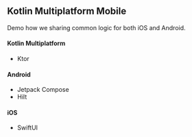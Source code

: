 ## Kotlin Multiplatform Mobile

Demo how we sharing common logic for both iOS and Android.

#### Kotlin Multiplatform
- Ktor

#### Android
- Jetpack Compose
- Hilt

#### iOS
- SwiftUI